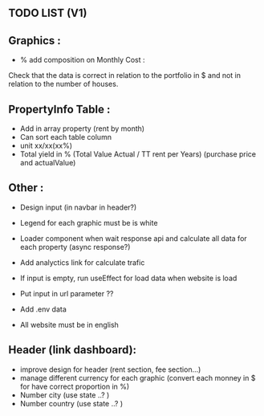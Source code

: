 ## TODO LIST (V1)

## Graphics :

- % add composition on Monthly Cost :

Check that the data is correct in relation to the portfolio in $ and not in relation to the number of houses.

## PropertyInfo Table :
- Add in array property (rent by month)
- Can sort each table column
- unit xx/xx(xx%)
- Total yield in % (Total Value Actual / TT rent per Years) (purchase price and actualValue)

## Other :
- Design input (in navbar in header?)
- Legend for each graphic must be is white
- Loader component when wait response api and calculate all data for each property (async response?)
- Add analyctics link for calculate trafic
- If input is empty, run useEffect for load data when website is load

- Put input in url parameter ??
- Add .env data

- All website must be in english

## Header (link dashboard):
- improve design for header (rent section, fee section...)
- manage different currency for each graphic (convert each monney in $ for have correct proportion in %)
- Number city  (use state ..? )
- Number country (use state ..? )
